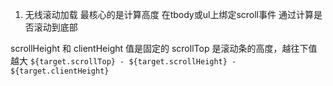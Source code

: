 1. 无线滚动加载
最核心的是计算高度
在tbody或ul上绑定scroll事件
通过计算是否滚动到底部

scrollHeight 和 clientHeight 值是固定的
scrollTop 是滚动条的高度，越往下值越大
`${target.scrollTop} - ${target.scrollHeight} - ${target.clientHeight}`

